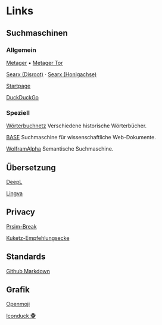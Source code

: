 # Links

## Suchmaschinen

### Allgemein

[Metager](https://metager.de/)
•
[Metager Tor](http://metagerv65pwclop2rsfzg4jwowpavpwd6grhhlvdgsswvo6ii4akgyd.onion/)

[Searx (Disroot)](https://search.disroot.org/) &middot; [Searx (Honigachse)](https://suche.honigdachse.de/)

[Startpage](https://www.startpage.com/)

[DuckDuckGo](https://duckduckgo.com/)

### Speziell

[Wörterbuchnetz](https://woerterbuchnetz.de/#0) Verschiedene historische Wörterbücher.

[BASE](https://www.base-search.net/) Suchmaschine für wissenschaftliche Web-Dokumente.

[WolframAlpha](https://www.wolframalpha.com/) Semantische Suchmaschine.

## Übersetzung

[DeepL](https://www.deepl.com/translator-mobile)

[Lingva](https://lingva.ml/)

## Privacy

[Prsim-Break](https://prism-break.org/de/)

[Kuketz-Empfehlungsecke](https://www.kuketz-blog.de/empfehlungsecke/)

## Standards

[Github Markdown](https://github.github.com/gfm/)

## Grafik

[Openmoji](https://openmoji.org/)

[Iconduck 🕵️](https://iconduck.com/)